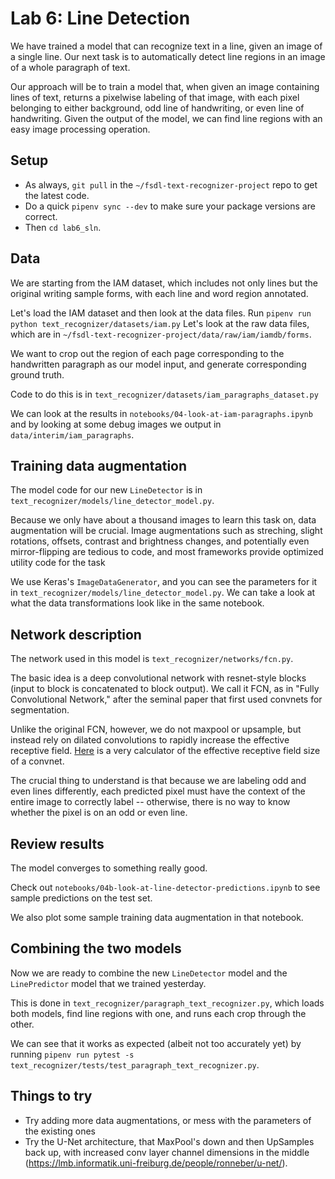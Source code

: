 # Lab 6: Line Detection

We have trained a model that can recognize text in a line, given an image of a single line.
Our next task is to automatically detect line regions in an image of a whole paragraph of text.

Our approach will be to train a model that, when given an image containing lines of text, returns a pixelwise labeling of that image, with each pixel belonging to either background, odd line of handwriting, or even line of handwriting.
Given the output of the model, we can find line regions with an easy image processing operation.

## Setup

- As always, `git pull` in the `~/fsdl-text-recognizer-project` repo to get the latest code.
- Do a quick `pipenv sync --dev` to make sure your package versions are correct.
- Then `cd lab6_sln`.

## Data

We are starting from the IAM dataset, which includes not only lines but the original writing sample forms, with each line and word region annotated.

Let's load the IAM dataset and then look at the data files.
Run `pipenv run python text_recognizer/datasets/iam.py`
Let's look at the raw data files, which are in `~/fsdl-text-recognizer-project/data/raw/iam/iamdb/forms`.

We want to crop out the region of each page corresponding to the handwritten paragraph as our model input, and generate corresponding ground truth.

Code to do this is in `text_recognizer/datasets/iam_paragraphs_dataset.py`

We can look at the results in `notebooks/04-look-at-iam-paragraphs.ipynb` and by looking at some debug images we output in `data/interim/iam_paragraphs`.

## Training data augmentation

The model code for our new `LineDetector` is in `text_recognizer/models/line_detector_model.py`.

Because we only have about a thousand images to learn this task on, data augmentation will be crucial.
Image augmentations such as streching, slight rotations, offsets, contrast and brightness changes, and potentially even mirror-flipping are tedious to code, and most frameworks provide optimized utility code for the task

We use Keras's `ImageDataGenerator`, and you can see the parameters for it in `text_recognizer/models/line_detector_model.py`.
We can take a look at what the data transformations look like in the same notebook.

## Network description

The network used in this model is `text_recognizer/networks/fcn.py`.

The basic idea is a deep convolutional network with resnet-style blocks (input to block is concatenated to block output).
We call it FCN, as in "Fully Convolutional Network," after the seminal paper that first used convnets for segmentation.

Unlike the original FCN, however, we do not maxpool or upsample, but instead rely on dilated convolutions to rapidly increase the effective receptive field.
[Here](https://fomoro.com/projects/project/receptive-field-calculator) is a very calculator of the effective receptive field size of a convnet.

The crucial thing to understand is that because we are labeling odd and even lines differently, each predicted pixel must have the context of the entire image to correctly label -- otherwise, there is no way to know whether the pixel is on an odd or even line.

## Review results

The model converges to something really good.

Check out `notebooks/04b-look-at-line-detector-predictions.ipynb` to see sample predictions on the test set.

We also plot some sample training data augmentation in that notebook.

## Combining the two models

Now we are ready to combine the new `LineDetector` model and the `LinePredictor` model that we trained yesterday.

This is done in `text_recognizer/paragraph_text_recognizer.py`, which loads both models, find line regions with one, and runs each crop through the other.

We can see that it works as expected (albeit not too accurately yet) by running `pipenv run pytest -s text_recognizer/tests/test_paragraph_text_recognizer.py`.

## Things to try

- Try adding more data augmentations, or mess with the parameters of the existing ones
- Try the U-Net architecture, that MaxPool's down and then UpSamples back up, with increased conv layer channel dimensions in the middle (https://lmb.informatik.uni-freiburg.de/people/ronneber/u-net/).
